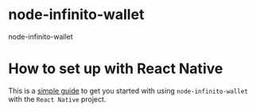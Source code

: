 # node-infinito-wallet
node-infinito-wallet


# How to set up with React Native

This is a [simple guide](./config-react-native.md) to get you started with using `node-infinito-wallet` with the `React Native` project.